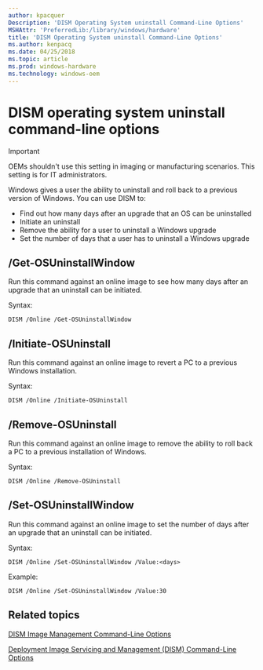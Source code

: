```yaml
---
author: kpacquer
Description: 'DISM Operating System uninstall Command-Line Options'
MSHAttr: 'PreferredLib:/library/windows/hardware'
title: 'DISM Operating System uninstall Command-Line Options'
ms.author: kenpacq
ms.date: 04/25/2018
ms.topic: article
ms.prod: windows-hardware
ms.technology: windows-oem
---
```


# DISM operating system uninstall command-line options

> [!important]
> OEMs shouldn't use this setting in imaging or manufacturing scenarios. This setting is for IT administrators.

Windows gives a user the ability to uninstall and roll back to a previous version of Windows. You can use DISM to:
-   Find out how many days after an upgrade that an OS can be uninstalled
-   Initiate an uninstall
-   Remove the ability for a user to uninstall a Windows upgrade
-   Set the number of days that a user has to uninstall a Windows upgrade

## /Get-OSUninstallWindow

Run this command against an online image to see how many days after an upgrade that an uninstall can be initiated.

Syntax:
```
DISM /Online /Get-OSUninstallWindow
```

## /Initiate-OSUninstall

Run this command against an online image to revert a PC to a previous Windows installation.

Syntax:
```
DISM /Online /Initiate-OSUninstall
```

## /Remove-OSUninstall


Run this command against an online image to remove the ability to roll back a PC to a previous installation of Windows.

Syntax:
```
DISM /Online /Remove-OSUninstall
```

## /Set-OSUninstallWindow

Run this command against an online image to set the number of days after an upgrade that an uninstall can be initiated.

Syntax:
```
DISM /Online /Set-OSUninstallWindow /Value:<days>
```

Example:
```
DISM /Online /Set-OSUninstallWindow /Value:30
```

## <span id="related_topics"></span>Related topics

[DISM Image Management Command-Line Options](dism-image-management-command-line-options-s14.md)

[Deployment Image Servicing and Management (DISM) Command-Line Options](deployment-image-servicing-and-management--dism--command-line-options.md)